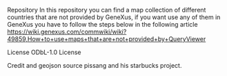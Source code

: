 Repository
In this repository you can find a map collection of different countries that are not provided by GeneXus, if you want use any of them in GeneXus you have to follow the steps below in the following article https://wiki.genexus.com/commwiki/wiki?49859,How+to+use+maps+that+are+not+provided+by+QueryViewer

License
ODbL-1.0 License

Credit and geojson source
pissang and his starbucks project.
